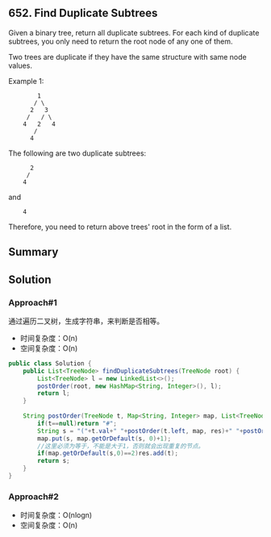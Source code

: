 ## 652. Find Duplicate Subtrees
Given a binary tree, return all duplicate subtrees. For each kind of duplicate subtrees, you only need to return the root node of any one of them.

Two trees are duplicate if they have the same structure with same node values.

Example 1: 

```
        1
       / \
      2   3
     /   / \
    4   2   4
       /
      4
```
The following are two duplicate subtrees:

```
      2
     /
    4
```
and

```
    4
```
Therefore, you need to return above trees' root in the form of a list.

## Summary

## Solution

### Approach#1
通过遍历二叉树，生成字符串，来判断是否相等。

- 时间复杂度：O(n)
- 空间复杂度：O(n)

```java
public class Solution {
    public List<TreeNode> findDuplicateSubtrees(TreeNode root) {
        List<TreeNode> l = new LinkedList<>();
        postOrder(root, new HashMap<String, Integer>(), l);
        return l;
    }
    
    String postOrder(TreeNode t, Map<String, Integer> map, List<TreeNode> res){
        if(t==null)return "#";
        String s = "("+t.val+" "+postOrder(t.left, map, res)+" "+postOrder(t.right, map, res)+")";
        map.put(s, map.getOrDefault(s, 0)+1);
        //这里必须为等于，不能是大于1，否则就会出现重复的节点。
        if(map.getOrDefault(s,0)==2)res.add(t);
        return s;
    }
}
```
### Approach#2

- 时间复杂度：O(nlogn)
- 空间复杂度：O(n)

```java

```